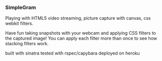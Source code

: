 ### SimpleGram

Playing with HTML5 video streaming, picture capture with canvas, css webkit filters.

Have fun taking snapshots with your webcam and applying CSS filters to the captured image! You can apply each filter more than once to see how stacking filters work.

built with sinatra
tested with rspec/capybara
deployed on heroku